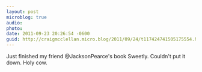 ```yaml
---
layout: post
microblog: true
audio: 
photo: 
date: 2011-09-23 20:26:54 -0600
guid: http://craigmcclellan.micro.blog/2011/09/24/t117424741505175554.html
---
```

Just finished my friend @JacksonPearce's book Sweetly. Couldn't put it down. Holy cow.
